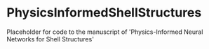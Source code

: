 # PhysicsInformedShellStructures
Placeholder for code to the manuscript of 'Physics-Informed Neural Networks for Shell Structures'
